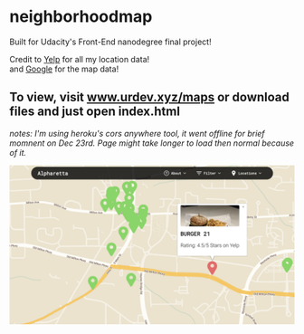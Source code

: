 # neighborhoodmap
Built for Udacity's Front-End nanodegree final project!

Credit to [Yelp](https://www.yelp.com) for all my location data! <br>
and [Google](https://cloud.google.com/maps-platform/.com) for the map data!

## To view, visit www.urdev.xyz/maps or download files and just open index.html

*notes: I'm using heroku's cors anywhere tool, it went offline for brief momnent on Dec 23rd. Page might take longer to load then normal because of it.*

![ScreenShot of maps app](/MapsScreenshot.jpg?raw=true)



